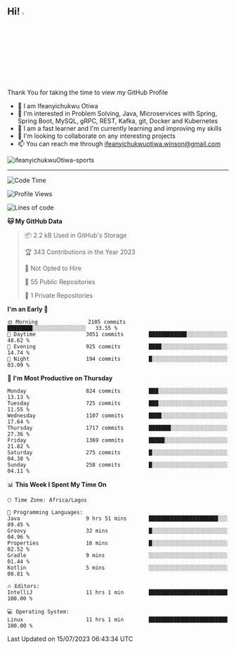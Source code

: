 <!-- BLOG-POST-LIST:START --><!-- BLOG-POST-LIST:END -->

## Hi! <img src="https://media.giphy.com/media/hvRJCLFzcasrR4ia7z/giphy.gif" width="4%"> 

Thank You for taking the time to view my GitHub Profile

- 👋 I am Ifeanyichukwu Otiwa
- 👀 I'm interested in Problem Solving, Java, Microservices with Spring, Spring Boot, MySQL, gRPC, REST, Kafka, git, Docker and Kubernetes
- 🌱 I am a fast learner and I'm currently learning and improving my skills
- 💞️ I'm looking to collaborate on any interesting projects
- 📫 You can reach me through ifeanyichukwuotiwa.winson@gmail.com

<p align="left" marginTop="10px"> <img src="https://komarev.com/ghpvc/?username=ifeanyichukwuOtiwa-sports&label=Profile%20views&color=0e75b6&style=for-the-badge" alt="ifeanyichukwuOtiwa-sports" /> </p>

***

<!--START_SECTION:waka-->
![Code Time](http://img.shields.io/badge/Code%20Time-1%2C487%20hrs%2025%20mins-blue)

![Profile Views](http://img.shields.io/badge/Profile%20Views-2-blue)

![Lines of code](https://img.shields.io/badge/From%20Hello%20World%20I%27ve%20Written-2.8%20million%20lines%20of%20code-blue)

**🐱 My GitHub Data** 

> 📦 2.2 kB Used in GitHub's Storage 
 > 
> 🏆 343 Contributions in the Year 2023
 > 
> 🚫 Not Opted to Hire
 > 
> 📜 55 Public Repositories 
 > 
> 🔑 1 Private Repositories 
 > 
**I'm an Early 🐤** 

```text
🌞 Morning                2105 commits        ████████░░░░░░░░░░░░░░░░░   33.55 % 
🌆 Daytime                3051 commits        ████████████░░░░░░░░░░░░░   48.62 % 
🌃 Evening                925 commits         ████░░░░░░░░░░░░░░░░░░░░░   14.74 % 
🌙 Night                  194 commits         █░░░░░░░░░░░░░░░░░░░░░░░░   03.09 % 
```
📅 **I'm Most Productive on Thursday** 

```text
Monday                   824 commits         ███░░░░░░░░░░░░░░░░░░░░░░   13.13 % 
Tuesday                  725 commits         ███░░░░░░░░░░░░░░░░░░░░░░   11.55 % 
Wednesday                1107 commits        ████░░░░░░░░░░░░░░░░░░░░░   17.64 % 
Thursday                 1717 commits        ███████░░░░░░░░░░░░░░░░░░   27.36 % 
Friday                   1369 commits        █████░░░░░░░░░░░░░░░░░░░░   21.82 % 
Saturday                 275 commits         █░░░░░░░░░░░░░░░░░░░░░░░░   04.38 % 
Sunday                   258 commits         █░░░░░░░░░░░░░░░░░░░░░░░░   04.11 % 
```


📊 **This Week I Spent My Time On** 

```text
🕑︎ Time Zone: Africa/Lagos

💬 Programming Languages: 
Java                     9 hrs 51 mins       ██████████████████████░░░   89.45 % 
Groovy                   32 mins             █░░░░░░░░░░░░░░░░░░░░░░░░   04.96 % 
Properties               16 mins             █░░░░░░░░░░░░░░░░░░░░░░░░   02.52 % 
Gradle                   9 mins              ░░░░░░░░░░░░░░░░░░░░░░░░░   01.44 % 
Kotlin                   5 mins              ░░░░░░░░░░░░░░░░░░░░░░░░░   00.81 % 

🔥 Editors: 
IntelliJ                 11 hrs 1 min        █████████████████████████   100.00 % 

💻 Operating System: 
Linux                    11 hrs 1 min        █████████████████████████   100.00 % 
```


 Last Updated on 15/07/2023 06:43:34 UTC
<!--END_SECTION:waka-->

<!--
<p align="center">
![trophy](https://github-profile-trophy.vercel.app/?username=ifeanyichukwuOtiwa-sports&theme=onedark) (https://github.com/ryo-ma/github-profile-trophy)
</p>
-->

<!---
ifeanyi-otiwa/ifeanyi-otiwa is a ✨ special ✨ repository because its `README.md` (this file) appears on your GitHub profile.
You can click the Preview link to take a look at your changes.
--->
